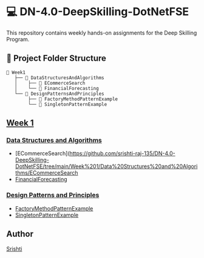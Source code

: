 # 💻 DN-4.0-DeepSkilling-DotNetFSE
This repository contains weekly hands-on assignments for the Deep Skilling Program.

## 📁 Project Folder Structure

```text
📁 Week1
   ├── 📁 DataStructuresAndAlgorithms
   │    ├── 📁 ECommerceSearch
   │    └── 📁 FinancialForecasting
   └── 📁 DesignPatternsAndPrinciples
        ├── 📁 FactoryMethodPatternExample
        └── 📁 SingletonPatternExample
```

## [Week 1](https://github.com/srishti-raj-135/DN-4.0-DeepSkilling-DotNetFSE/tree/main/Week%201)

### [Data Structures and Algorithms](https://github.com/srishti-raj-135/DN-4.0-DeepSkilling-DotNetFSE/tree/main/Week%201/Data%20Structures%20and%20Algorithms)

-  [ECommerceSearch](https://github.com/srishti-raj-135/DN-4.0-DeepSkilling-DotNetFSE/tree/main/Week%201/Data%20Structures%20and%20Algorithms/ECommerceSearch
-  [FinancialForecasting](https://github.com/srishti-raj-135/DN-4.0-DeepSkilling-DotNetFSE/tree/main/Week%201/Data%20Structures%20and%20Algorithms/FinancialForecasting)

### [Design Patterns and Principles](https://github.com/srishti-raj-135/DN-4.0-DeepSkilling-DotNetFSE/tree/main/Week%201/Design%20Patterns%20and%20Principles)

- [FactoryMethodPatternExample](https://github.com/srishti-raj-135/DN-4.0-DeepSkilling-DotNetFSE/tree/main/Week%201/Design%20Patterns%20and%20Principles/FactoryMethodPatternExample)
- [SingletonPatternExample](https://github.com/srishti-raj-135/DN-4.0-DeepSkilling-DotNetFSE/tree/main/Week%201/Design%20Patterns%20and%20Principles/SingletonPatternExample)

## Author

[Srishti](https://github.com/srishti-raj-135)
